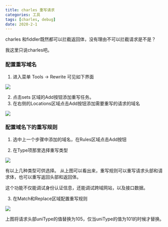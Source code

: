 ```yaml
---
title: charles 重写请求
categories: 工具
tags: [charles, debug]
date: 2020-2-1
---
```


charles 和fiddler既然都可以拦截返回体，没有理由不可以拦截请求是不是？

我这里只说charles吧。

###  配置重写域名
1. 进入菜单 Tools -> Rewrite 可见如下界面

![](/images/2019061301.png)

2. 点击sets 区域的Add按钮添加重写任务。
3. 在右侧的Locations区域点击Add按钮添加需要重写的请求的域名

![](/images/2019061302.png)


###  配置域名下的重写规则

1. 选中上一个步骤中添加的域名，在Rules区域点击Add按钮

2. 在Type项那里选择重写类型

![](/images/2019061303.png)

有以上几种类型可供选择。
从上图可以看出来，重写规则可以重写请求头部和请求体，也可以重写返回头部和返回体。

这个功能不仅能调试身份认证信息，还能调试跨域网站，以及接口数据。

3. 在Match和Replace区域配置重写规则

![](/images/2019061304.png)

上图将请求头部uniType的值替换为105，仅当uniType的值为101的时候才替换。